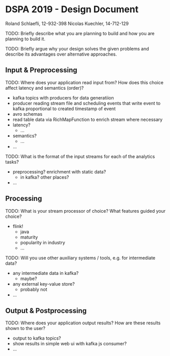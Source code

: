 # DSPA 2019 - Design Document

Roland Schlaefli, 12-932-398
Nicolas Kuechler, 14-712-129

TODO: Briefly describe what you are planning to build and how you are planning to build it.

TODO: Briefly argue why your design solves the given problems and describe its advantages over alternative approaches.

## Input & Preprocessing

TODO: Where does your application read input from? How does this choice affect latency and semantics (order)?

- kafka topics with producers for data generatiion
- producer reading stream file and scheduling events that write event to kafka proportional to created timestamp of event
- avro schemas
- read table data via RichMapFunction to enrich stream where necessary
- latency?
  - ...
- semantics?
  - ...
- ...

TODO: What is the format of the input streams for each of the analytics tasks?

- preprocessing? enrichment with static data?
  - in kafka? other places?
- ...

## Processing

TODO: What is your stream processor of choice? What features guided your choice?

- flink!
  - java
  - maturity
  - popularity in industry
  - ...

TODO: Will you use other auxiliary systems / tools, e.g. for intermediate data?

- any intermediate data in kafka?
  - maybe?
- any external key-value store?
  - probably not
- ...

## Output & Postprocessing

TODO: Where does your application output results? How are these results shown to the user?

- output to kafka topics?
- show results in simple web ui with kafka js consumer?
- ...
